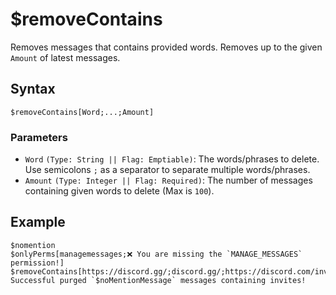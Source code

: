 # $removeContains
Removes messages that contains provided words. Removes up to the given `Amount` of latest messages.

## Syntax
```
$removeContains[Word;...;Amount]
```

### Parameters
- `Word` `(Type: String || Flag: Emptiable)`: The words/phrases to delete. Use semicolons `;` as a separator to separate multiple words/phrases.
- `Amount` `(Type: Integer || Flag: Required)`: The number of messages containing given words to delete (Max is `100`).

## Example
```
$nomention
$onlyPerms[managemessages;❌ You are missing the `MANAGE_MESSAGES` permission!]
$removeContains[https://discord.gg/;discord.gg/;https://discord.com/invite;$noMentionMessage]
Successful purged `$noMentionMessage` messages containing invites!
```
